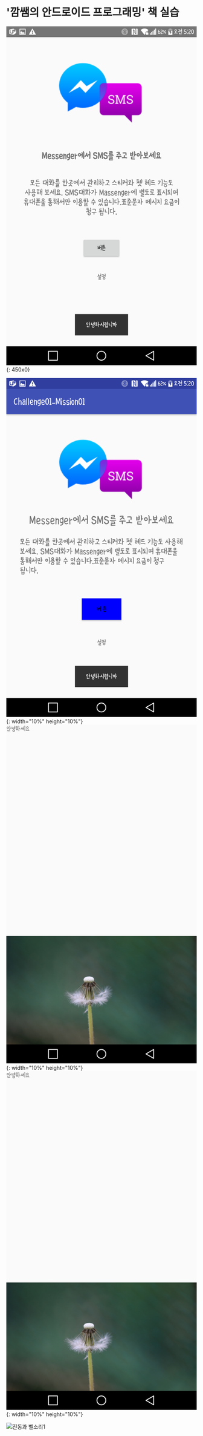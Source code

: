 # '깜쌤의 안드로이드 프로그래밍' 책 실습

![mission1내가한거](./screenshot/Mission1.png){: 450x0}



![mission1정답](./screenshot/Mission2.png){: width="10%" height="10%"}
![animation효과](./screenshot/animation1.png){: width="10%" height="10%"}
![animation효과](./screenshot/animation1.png){: width="10%" height="10%"}

![진동과 벨소리1](https://steemitimages.com/450x0//https://github.com/MoonOnYou/mr.kkang-s_android/blob/master/screenshot/vibratorAndRingtone2.png)

